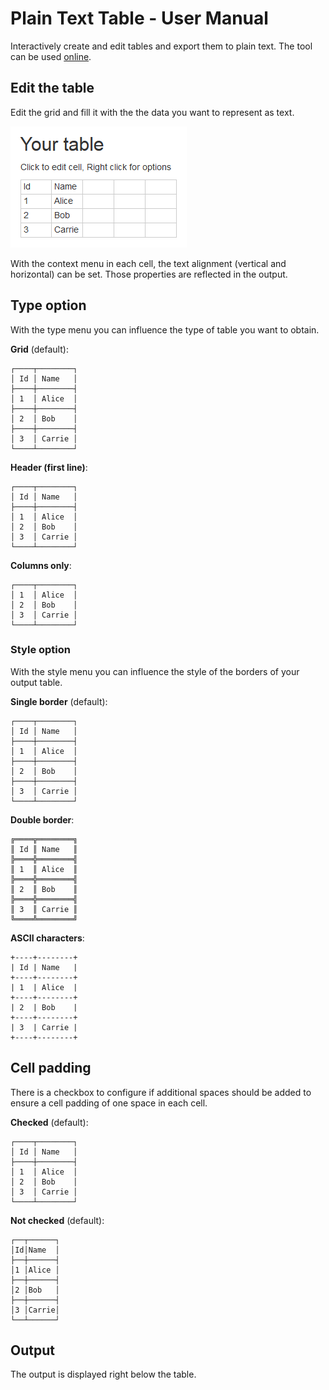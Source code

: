 ﻿# Plain Text Table - User Manual

Interactively create and edit tables and export them to plain text.
The tool can be used [online](http://lorefnon.me/plain-text-table).

## Edit the table

Edit the grid and fill it with the the data you want to represent as text.

![An example table filled with data](table_example.png)

With the context menu in each cell, the text alignment (vertical and horizontal) can be set.
Those properties are reflected in the output.

## Type option

With the type menu you can influence the type of table you want to obtain.

__Grid__ (default):

    ┌────┬────────┐
    │ Id │ Name   │
    ├────┼────────┤
    │ 1  │ Alice  │
    ├────┼────────┤
    │ 2  │ Bob    │
    ├────┼────────┤
    │ 3  │ Carrie │
    └────┴────────┘

__Header (first line)__:

    ┌────┬────────┐
    │ Id │ Name   │
    ├────┼────────┤
    │ 1  │ Alice  │
    │ 2  │ Bob    │
    │ 3  │ Carrie │
    └────┴────────┘

__Columns only__:

    ┌────┬────────┐
    │ 1  │ Alice  │
    │ 2  │ Bob    │
    │ 3  │ Carrie │
    └────┴────────┘

### Style option

With the style menu you can influence the style of the borders of your output table.

__Single border__ (default):

    ┌────┬────────┐
    │ Id │ Name   │
    ├────┼────────┤
    │ 1  │ Alice  │
    ├────┼────────┤
    │ 2  │ Bob    │
    ├────┼────────┤
    │ 3  │ Carrie │
    └────┴────────┘

__Double border__:

    ╔════╦════════╗
    ║ Id ║ Name   ║
    ╠════╬════════╣
    ║ 1  ║ Alice  ║
    ╠════╬════════╣
    ║ 2  ║ Bob    ║
    ╠════╬════════╣
    ║ 3  ║ Carrie ║
    ╚════╩════════╝

__ASCII characters__:

    +----+--------+
    | Id | Name   |
    +----+--------+
    | 1  | Alice  |
    +----+--------+
    | 2  | Bob    |
    +----+--------+
    | 3  | Carrie |
    +----+--------+

## Cell padding

There is a checkbox to configure if additional spaces should be added to ensure a cell padding of one space in each cell.

__Checked__ (default):

    ┌────┬────────┐
    │ Id │ Name   │
    ├────┼────────┤
    │ 1  │ Alice  │
    │ 2  │ Bob    │
    │ 3  │ Carrie │
    └────┴────────┘

__Not checked__ (default):

    ┌──┬──────┐
    │Id│Name  │
    ├──┼──────┤
    │1 │Alice │
    ├──┼──────┤
    │2 │Bob   │
    ├──┼──────┤
    │3 │Carrie│
    └──┴──────┘

## Output

The output is displayed right below the table.